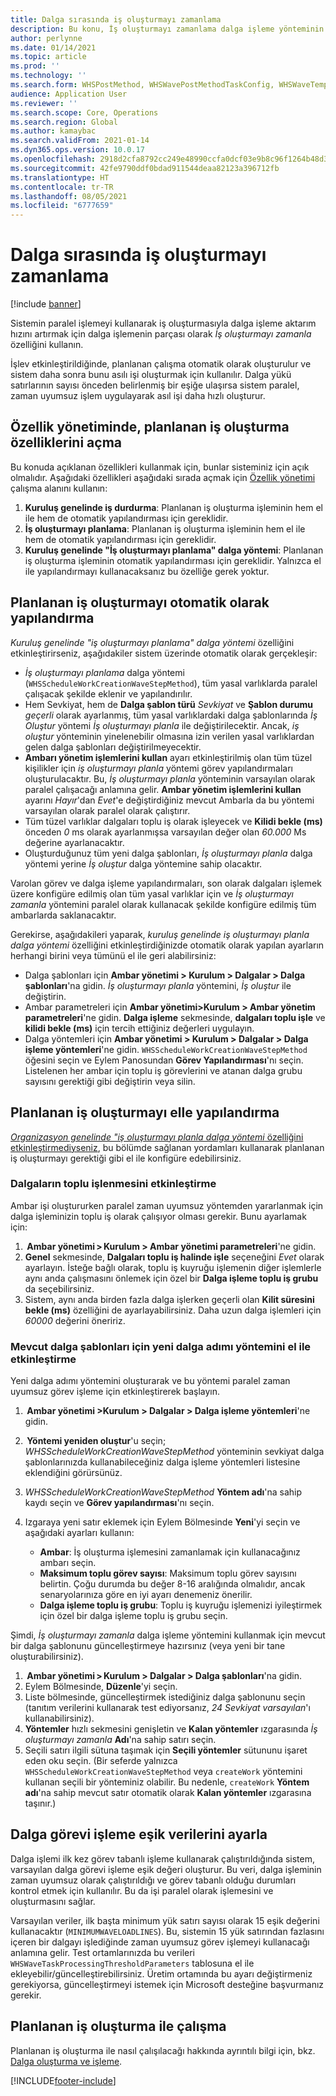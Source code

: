 ```yaml
---
title: Dalga sırasında iş oluşturmayı zamanlama
description: Bu konu, İş oluşturmayı zamanlama dalga işleme yönteminin nasıl ayarlanacağını ve kullanılacağını açıklamaktadır.
author: perlynne
ms.date: 01/14/2021
ms.topic: article
ms.prod: ''
ms.technology: ''
ms.search.form: WHSPostMethod, WHSWavePostMethodTaskConfig, WHSWaveTemplateTable, WHSParameters, WHSWaveTableListPage, WHSWorkTableListPage, WHSWorkTable, BatchJobEnhanced, WHSPlannedWorkOrder
audience: Application User
ms.reviewer: ''
ms.search.scope: Core, Operations
ms.search.region: Global
ms.author: kamaybac
ms.search.validFrom: 2021-01-14
ms.dyn365.ops.version: 10.0.17
ms.openlocfilehash: 2918d2cfa8792cc249e48990ccfa0dcf03e9b8c96f1264b48d3efd51f30cabd0
ms.sourcegitcommit: 42fe9790ddf0bdad911544deaa82123a396712fb
ms.translationtype: HT
ms.contentlocale: tr-TR
ms.lasthandoff: 08/05/2021
ms.locfileid: "6777659"
---
```

# <a name="schedule-work-creation-during-wave"></a>Dalga sırasında iş oluşturmayı zamanlama

[!include [banner](../../includes/banner.md)]

Sistemin paralel işlemeyi kullanarak iş oluşturmasıyla dalga işleme aktarım hızını artırmak için dalga işlemenin parçası olarak *İş oluşturmayı zamanla* özelliğini kullanın.

İşlev etkinleştirildiğinde, planlanan çalışma otomatik olarak oluşturulur ve sistem daha sonra bunu asılı işi oluşturmak için kullanılır. Dalga yükü satırlarının sayısı önceden belirlenmiş bir eşiğe ulaşırsa sistem paralel, zaman uyumsuz işlem uygulayarak asıl işi daha hızlı oluşturur.

## <a name="turn-on-the-scheduled-work-creation-features-in-feature-management"></a>Özellik yönetiminde, planlanan iş oluşturma özelliklerini açma

Bu konuda açıklanan özellikleri kullanmak için, bunlar sisteminiz için açık olmalıdır. Aşağıdaki özellikleri aşağıdaki sırada açmak için [Özellik yönetimi](../../fin-ops-core/fin-ops/get-started/feature-management/feature-management-overview.md) çalışma alanını kullanın:

1. **Kuruluş genelinde iş durdurma**: Planlanan iş oluşturma işleminin hem el ile hem de otomatik yapılandırması için gereklidir.
1. **İş oluşturmayı planlama**: Planlanan iş oluşturma işleminin hem el ile hem de otomatik yapılandırması için gereklidir.
1. **Kuruluş genelinde "İş oluşturmayı planlama" dalga yöntemi**: Planlanan iş oluşturma işleminin otomatik yapılandırması için gereklidir. Yalnızca el ile yapılandırmayı kullanacaksanız bu özelliğe gerek yoktur.

<a name="Auto-enable-schedule-work-creation"></a>

## <a name="automatically-configure-scheduled-work-creation"></a>Planlanan iş oluşturmayı otomatik olarak yapılandırma

*Kuruluş genelinde "iş oluşturmayı planlama" dalga yöntemi* özelliğini etkinleştirirseniz, aşağıdakiler sistem üzerinde otomatik olarak gerçekleşir:

- *İş oluşturmayı planlama* dalga yöntemi (`WHSScheduleWorkCreationWaveStepMethod`), tüm yasal varlıklarda paralel çalışacak şekilde eklenir ve yapılandırılır.
- Hem Sevkiyat, hem de **Dalga şablon türü** *Sevkiyat* ve **Şablon durumu** *geçerli* olarak ayarlanmış, tüm yasal varlıklardaki dalga şablonlarında *İş Oluştur* yöntemi *İş oluşturmayı planla* ile değiştirilecektir. Ancak, *iş oluştur* yönteminin yinelenebilir olmasına izin verilen yasal varlıklardan gelen dalga şablonları değiştirilmeyecektir.
- **Ambarı yönetim işlemlerini kullan** ayarı etkinleştirilmiş olan tüm tüzel kişilikler için *iş oluşturmayı planla* yöntemi görev yapılandırmaları oluşturulacaktır. Bu, *İş oluşturmayı planla* yönteminin varsayılan olarak paralel çalışacağı anlamına gelir. **Ambar yönetim işlemlerini kullan** ayarını *Hayır*'dan *Evet*'e değiştirdiğiniz mevcut Ambarla da bu yöntemi varsayılan olarak paralel olarak çalıştırır.
- Tüm tüzel varlıklar dalgaları toplu iş olarak işleyecek ve **Kilidi bekle (ms)** önceden *0* ms olarak ayarlanmışsa varsayılan değer olan *60.000* Ms değerine ayarlanacaktır.
- Oluşturduğunuz tüm yeni dalga şablonları, *İş oluşturmayı planla* dalga yöntemi yerine *İş oluştur* dalga yöntemine sahip olacaktır.

Varolan görev ve dalga işleme yapılandırmaları, son olarak dalgaları işlemek üzere konfigüre edilmiş olan tüm yasal varlıklar için ve *İş oluşturmayı zamanla* yöntemini paralel olarak kullanacak şekilde konfigüre edilmiş tüm ambarlarda saklanacaktır.

Gerekirse, aşağıdakileri yaparak, *kuruluş genelinde iş oluşturmayı planla dalga yöntemi* özelliğini etkinleştirdiğinizde otomatik olarak yapılan ayarların herhangi birini veya tümünü el ile geri alabilirsiniz:

- Dalga şablonları için **Ambar yönetimi \> Kurulum \> Dalgalar \> Dalga şablonları**'na gidin. *İş oluşturmayı planla* yöntemini, *İş oluştur* ile değiştirin.
- Ambar parametreleri için **Ambar yönetimi\>Kurulum \> Ambar yönetim parametreleri**'ne gidin. **Dalga işleme** sekmesinde, **dalgaları toplu işle** ve **kilidi bekle (ms)** için tercih ettiğiniz değerleri uygulayın.
- Dalga yöntemleri için **Ambar yönetimi \> Kurulum \> Dalgalar \> Dalga işleme yöntemleri**'ne gidin. `WHSScheduleWorkCreationWaveStepMethod` öğesini seçin ve Eylem Panosundan **Görev Yapılandırması**'nı seçin. Listelenen her ambar için toplu iş görevlerini ve atanan dalga grubu sayısını gerektiği gibi değiştirin veya silin.

## <a name="manually-configure-scheduled-work-creation"></a>Planlanan iş oluşturmayı elle yapılandırma

[*Organizasyon genelinde "iş oluşturmayı planla dalga yöntemi* özelliğini etkinleştirmediyseniz](#Auto-enable-schedule-work-creation), bu bölümde sağlanan yordamları kullanarak planlanan iş oluşturmayı gerektiği gibi el ile konfigüre edebilirsiniz.

### <a name="manually-enable-batch-processing-of-waves"></a>Dalgaların toplu işlenmesini etkinleştirme

Ambar işi oluştururken paralel zaman uyumsuz yöntemden yararlanmak için dalga işleminizin toplu iş olarak çalışıyor olması gerekir. Bunu ayarlamak için:

1.  **Ambar yönetimi \> Kurulum \> Ambar yönetimi parametreleri**'ne gidin.
1. **Genel** sekmesinde, **Dalgaları toplu iş halinde işle** seçeneğini *Evet* olarak ayarlayın. İsteğe bağlı olarak, toplu iş kuyruğu işlemenin diğer işlemlerle aynı anda çalışmasını önlemek için özel bir **Dalga işleme toplu iş grubu** da seçebilirsiniz.
1. Sistem, aynı anda birden fazla dalga işlerken geçerli olan **Kilit süresini bekle (ms)** özelliğini de ayarlayabilirsiniz. Daha uzun dalga işlemleri için *60000* değerini öneririz.

### <a name="manually-enable-the-new-wave-step-method-for-existing-wave-templates"></a>Mevcut dalga şablonları için yeni dalga adımı yöntemini el ile etkinleştirme

Yeni dalga adımı yöntemini oluşturarak ve bu yöntemi paralel zaman uyumsuz görev işleme için etkinleştirerek başlayın.

1.  **Ambar yönetimi \>Kurulum \> Dalgalar \> Dalga işleme yöntemleri**'ne gidin.
1.  **Yöntemi yeniden oluştur**'u seçin; *WHSScheduleWorkCreationWaveStepMethod* yönteminin sevkiyat dalga şablonlarınızda kullanabileceğiniz dalga işleme yöntemleri listesine eklendiğini görürsünüz.
1. *WHSScheduleWorkCreationWaveStepMethod* **Yöntem adı**'na sahip kaydı seçin ve **Görev yapılandırması**'nı seçin.
1. Izgaraya yeni satır eklemek için Eylem Bölmesinde **Yeni**'yi seçin ve aşağıdaki ayarları kullanın:

    - **Ambar**: İş oluşturma işlemesini zamanlamak için kullanacağınız ambarı seçin.
    - **Maksimum toplu görev sayısı**: Maksimum toplu görev sayısını belirtin. Çoğu durumda bu değer 8-16 aralığında olmalıdır, ancak senaryolarınıza göre en iyi ayarı denemeniz önerilir.
    - **Dalga işleme toplu iş grubu**: Toplu iş kuyruğu işlemenizi iyileştirmek için özel bir dalga işleme toplu iş grubu seçin.

Şimdi, *İş oluşturmayı zamanla* dalga işleme yöntemini kullanmak için mevcut bir dalga şablonunu güncelleştirmeye hazırsınız (veya yeni bir tane oluşturabilirsiniz).

1.  **Ambar yönetimi \> Kurulum \> Dalgalar \> Dalga şablonları**'na gidin.
1. Eylem Bölmesinde, **Düzenle**'yi seçin.
1. Liste bölmesinde, güncelleştirmek istediğiniz dalga şablonunu seçin (tanıtım verilerini kullanarak test ediyorsanız, *24 Sevkiyat varsayılan*'ı kullanabilirsiniz).
1. **Yöntemler** hızlı sekmesini genişletin ve **Kalan yöntemler** ızgarasında *İş oluşturmayı zamanla* **Adı**'na sahip satırı seçin.
1. Seçili satırı ilgili sütuna taşımak için **Seçili yöntemler** sütununu işaret eden oku seçin. (Bir seferde yalnızca `WHSScheduleWorkCreationWaveStepMethod` veya `createWork` yöntemini kullanan seçili bir yönteminiz olabilir. Bu nedenle, `createWork` **Yöntem adı**'na sahip mevcut satır otomatik olarak **Kalan yöntemler** ızgarasına taşınır.)

## <a name="set-wave-task-processing-threshold-data"></a>Dalga görevi işleme eşik verilerini ayarla

Dalga işlemi ilk kez görev tabanlı işleme kullanarak çalıştırıldığında sistem, varsayılan dalga görevi işleme eşik değeri oluşturur. Bu veri, dalga işleminin zaman uyumsuz olarak çalıştırıldığı ve görev tabanlı olduğu durumları kontrol etmek için kullanılır. Bu da işi paralel olarak işlemesini ve oluşturmasını sağlar.

Varsayılan veriler, ilk başta minimum yük satırı sayısı olarak 15 eşik değerini kullanacaktır (`MINIMUMWAVELOADLINES`). Bu, sistemin 15 yük satırından fazlasını içeren bir dalgayı işlediğinde zaman uyumsuz görev işlemeyi kullanacağı anlamına gelir. Test ortamlarınızda bu verileri `WHSWaveTaskProcessingThresholdParameters` tablosuna el ile ekleyebilir/güncelleştirebilirsiniz. Üretim ortamında bu ayarı değiştirmeniz gerekiyorsa, güncelleştirmeyi istemek için Microsoft desteğine başvurmanız gerekir.

## <a name="work-with-the-scheduled-work-creation"></a>Planlanan iş oluşturma ile çalışma

Planlanan iş oluşturma ile nasıl çalışılacağı hakkında ayrıntılı bilgi için, bkz. [Dalga oluşturma ve işleme](wave-processing.md). 


[!INCLUDE[footer-include](../../includes/footer-banner.md)]
